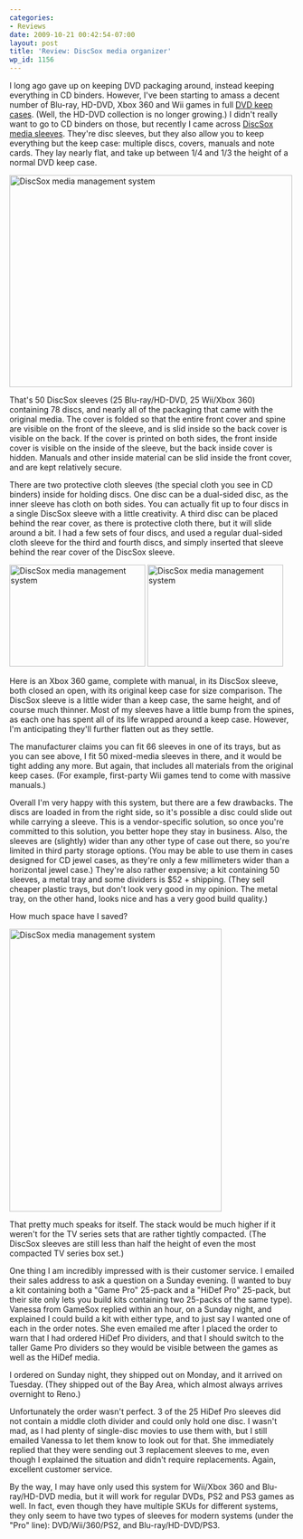 ```yaml
---
categories:
- Reviews
date: 2009-10-21 00:42:54-07:00
layout: post
title: 'Review: DiscSox media organizer'
wp_id: 1156
---
```

I long ago gave up on keeping DVD packaging around, instead keeping everything in CD binders. However, I've been starting to amass a decent number of Blu-ray, HD-DVD, Xbox 360 and Wii games in full [DVD keep cases](http://en.wikipedia.org/wiki/Keep_case). (Well, the HD-DVD collection is no longer growing.) I didn't really want to go to CD binders on those, but recently I came across [DiscSox media sleeves](http://www.discsox.com/). They're disc sleeves, but they also allow you to keep everything but the keep case: multiple discs, covers, manuals and note cards. They lay nearly flat, and take up between 1/4 and 1/3 the height of a normal DVD keep case.

[<img src="http://farm3.static.flickr.com/2698/4031447454_e86c9bc775.jpg" width="500" height="375" alt="DiscSox media management system" />](http://www.flickr.com/photos/fo0bar/4031447454/ "DiscSox media management system by Ryan Finnie, on Flickr")

That's 50 DiscSox sleeves (25 Blu-ray/HD-DVD, 25 Wii/Xbox 360) containing 78 discs, and nearly all of the packaging that came with the original media. The cover is folded so that the entire front cover and spine are visible on the front of the sleeve, and is slid inside so the back cover is visible on the back. If the cover is printed on both sides, the front inside cover is visible on the inside of the sleeve, but the back inside cover is hidden. Manuals and other inside material can be slid inside the front cover, and are kept relatively secure.

There are two protective cloth sleeves (the special cloth you see in CD binders) inside for holding discs. One disc can be a dual-sided disc, as the inner sleeve has cloth on both sides. You can actually fit up to four discs in a single DiscSox sleeve with a little creativity. A third disc can be placed behind the rear cover, as there is protective cloth there, but it will slide around a bit. I had a few sets of four discs, and used a regular dual-sided cloth sleeve for the third and fourth discs, and simply inserted that sleeve behind the rear cover of the DiscSox sleeve.

[<img src="http://farm3.static.flickr.com/2708/4030693515_df518ae9ca_m.jpg" width="240" height="180" alt="DiscSox media management system" />](http://www.flickr.com/photos/fo0bar/4030693515/ "DiscSox media management system by Ryan Finnie, on Flickr") [<img src="http://farm4.static.flickr.com/3047/4031448262_35cb8991ba_m.jpg" width="240" height="180" alt="DiscSox media management system" />](http://www.flickr.com/photos/fo0bar/4031448262/ "DiscSox media management system by Ryan Finnie, on Flickr")

Here is an Xbox 360 game, complete with manual, in its DiscSox sleeve, both closed an open, with its original keep case for size comparison. The DiscSox sleeve is a little wider than a keep case, the same height, and of course much thinner. Most of my sleeves have a little bump from the spines, as each one has spent all of its life wrapped around a keep case. However, I'm anticipating they'll further flatten out as they settle.

The manufacturer claims you can fit 66 sleeves in one of its trays, but as you can see above, I fit 50 mixed-media sleeves in there, and it would be tight adding any more. But again, that includes all materials from the original keep cases. (For example, first-party Wii games tend to come with massive manuals.)

Overall I'm very happy with this system, but there are a few drawbacks. The discs are loaded in from the right side, so it's possible a disc could slide out while carrying a sleeve. This is a vendor-specific solution, so once you're committed to this solution, you better hope they stay in business. Also, the sleeves are (slightly) wider than any other type of case out there, so you're limited in third party storage options. (You may be able to use them in cases designed for CD jewel cases, as they're only a few millimeters wider than a horizontal jewel case.) They're also rather expensive; a kit containing 50 sleeves, a metal tray and some dividers is $52 + shipping. (They sell cheaper plastic trays, but don't look very good in my opinion. The metal tray, on the other hand, looks nice and has a very good build quality.)

How much space have I saved?

[<img src="http://farm4.static.flickr.com/3511/4031447020_61c29f397b.jpg" width="375" height="500" alt="DiscSox media management system" />](http://www.flickr.com/photos/fo0bar/4031447020/ "DiscSox media management system by Ryan Finnie, on Flickr")

That pretty much speaks for itself. The stack would be much higher if it weren't for the TV series sets that are rather tightly compacted. (The DiscSox sleeves are still less than half the height of even the most compacted TV series box set.)

One thing I am incredibly impressed with is their customer service. I emailed their sales address to ask a question on a Sunday evening. (I wanted to buy a kit containing both a "Game Pro" 25-pack and a "HiDef Pro" 25-pack, but their site only lets you build kits containing two 25-packs of the same type). Vanessa from GameSox replied within an hour, on a Sunday night, and explained I could build a kit with either type, and to just say I wanted one of each in the order notes. She even emailed me after I placed the order to warn that I had ordered HiDef Pro dividers, and that I should switch to the taller Game Pro dividers so they would be visible between the games as well as the HiDef media.

I ordered on Sunday night, they shipped out on Monday, and it arrived on Tuesday. (They shipped out of the Bay Area, which almost always arrives overnight to Reno.)

Unfortunately the order wasn't perfect. 3 of the 25 HiDef Pro sleeves did not contain a middle cloth divider and could only hold one disc. I wasn't mad, as I had plenty of single-disc movies to use them with, but I still emailed Vanessa to let them know to look out for that. She immediately replied that they were sending out 3 replacement sleeves to me, even though I explained the situation and didn't require replacements. Again, excellent customer service.

By the way, I may have only used this system for Wii/Xbox 360 and Blu-ray/HD-DVD media, but it will work for regular DVDs, PS2 and PS3 games as well. In fact, even though they have multiple SKUs for different systems, they only seem to have two types of sleeves for modern systems (under the "Pro" line): DVD/Wii/360/PS2, and Blu-ray/HD-DVD/PS3.
